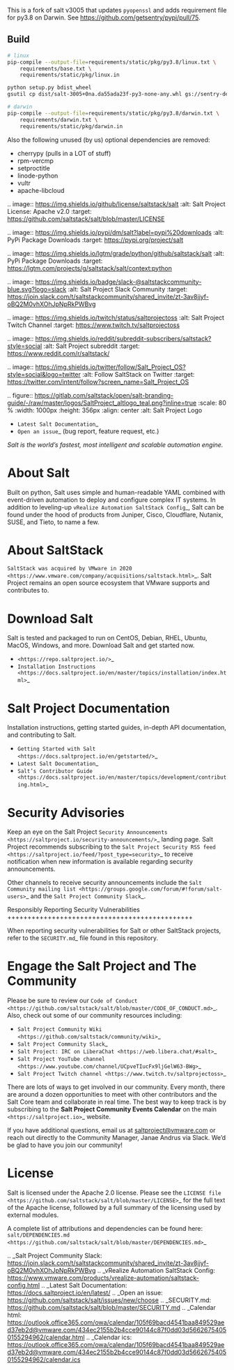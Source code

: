 This is a fork of salt v3005 that updates `pyopenssl` and adds requirement file
for py3.8 on Darwin. See https://github.com/getsentry/pypi/pull/75.

## Build

```sh
# linux
pip-compile --output-file=requirements/static/pkg/py3.8/linux.txt \
    requirements/base.txt \
    requirements/static/pkg/linux.in

python setup.py bdist_wheel
gsutil cp dist/salt-3005+0na.da55ada23f-py3-none-any.whl gs://sentry-dev-infra-assets/

# darwin
pip-compile --output-file=requirements/static/pkg/py3.8/darwin.txt \
    requirements/darwin.txt \
    requirements/static/pkg/darwin.in
```

Also the following unused (by us) optional dependencies are removed:

- cherrypy (pulls in a LOT of stuff)
- rpm-vercmp
- setproctitle
- linode-python
- vultr
- apache-libcloud


.. image:: https://img.shields.io/github/license/saltstack/salt
   :alt: Salt Project License: Apache v2.0
   :target: https://github.com/saltstack/salt/blob/master/LICENSE

.. image:: https://img.shields.io/pypi/dm/salt?label=pypi%20downloads
   :alt: PyPi Package Downloads
   :target: https://pypi.org/project/salt

.. image:: https://img.shields.io/lgtm/grade/python/github/saltstack/salt
   :alt: PyPi Package Downloads
   :target: https://lgtm.com/projects/g/saltstack/salt/context:python

.. image:: https://img.shields.io/badge/slack-@saltstackcommunity-blue.svg?logo=slack
   :alt: Salt Project Slack Community
   :target: https://join.slack.com/t/saltstackcommunity/shared_invite/zt-3av8jjyf-oBQ2M0vhXOhJpNpRkPWBvg

.. image:: https://img.shields.io/twitch/status/saltprojectoss
   :alt: Salt Project Twitch Channel
   :target: https://www.twitch.tv/saltprojectoss

.. image:: https://img.shields.io/reddit/subreddit-subscribers/saltstack?style=social
   :alt: Salt Project subreddit
   :target: https://www.reddit.com/r/saltstack/

.. image:: https://img.shields.io/twitter/follow/Salt_Project_OS?style=social&logo=twitter
   :alt: Follow SaltStack on Twitter
   :target: https://twitter.com/intent/follow?screen_name=Salt_Project_OS

.. figure:: https://gitlab.com/saltstack/open/salt-branding-guide/-/raw/master/logos/SaltProject_altlogo_teal.png?inline=true
   :scale: 80 %
   :width: 1000px
   :height: 356px
   :align: center
   :alt: Salt Project Logo

* `Latest Salt Documentation`_
* `Open an issue`_ (bug report, feature request, etc.)

*Salt is the world’s fastest, most intelligent and scalable automation*
*engine.*

About Salt
==========

Built on python, Salt uses simple and human-readable YAML combined with
event-driven automation to deploy and configure complex IT systems. In addition
to leveling-up `vRealize Automation SaltStack Config`_, Salt can be found under
the hood of products from Juniper, Cisco, Cloudflare, Nutanix, SUSE, and Tieto,
to name a few.

About SaltStack
===============

`SaltStack was acquired by VMware in 2020 <https://www.vmware.com/company/acquisitions/saltstack.html>`_.
Salt Project remains an open source ecosystem that VMware supports and
contributes to.

Download Salt
=============

Salt is tested and packaged to run on CentOS, Debian, RHEL, Ubuntu, MacOS,
Windows, and more. Download Salt and get started now.

* `<https://repo.saltproject.io/>`_
* `Installation Instructions <https://docs.saltproject.io/en/master/topics/installation/index.html>`_

Salt Project Documentation
==========================

Installation instructions, getting started guides, in-depth API
documentation, and contributing to Salt.

* `Getting Started with Salt <https://docs.saltproject.io/en/getstarted/>`_
* `Latest Salt Documentation`_
* `Salt’s Contributor Guide <https://docs.saltproject.io/en/master/topics/development/contributing.html>`_

Security Advisories
===================

Keep an eye on the Salt Project
`Security Announcements <https://saltproject.io/security-announcements/>`_
landing page. Salt Project recommends subscribing to the
`Salt Project Security RSS feed <https://saltproject.io/feed/?post_type=security>`_
to receive notification when new information is available regarding security
announcements.

Other channels to receive security announcements include the
`Salt Community mailing list <https://groups.google.com/forum/#!forum/salt-users>`_
and the
`Salt Project Community Slack`_.

Responsibly Reporting Security Vulnerabilities
++++++++++++++++++++++++++++++++++++++++++++++

When reporting security vulnerabilities for Salt or other SaltStack projects,
refer to the `SECURITY.md`_ file found in this repository.

Engage the Salt Project and The Community
=========================================

Please be sure to review our
`Code of Conduct <https://github.com/saltstack/salt/blob/master/CODE_OF_CONDUCT.md>`_.
Also, check out some of our community resources including:

* `Salt Project Community Wiki <https://github.com/saltstack/community/wiki>`_
* `Salt Project Community Slack`_
* `Salt Project: IRC on LiberaChat <https://web.libera.chat/#salt>`_
* `Salt Project YouTube channel <https://www.youtube.com/channel/UCpveTIucFx9ljGelW63-BWg>`_
* `Salt Project Twitch channel <https://www.twitch.tv/saltprojectoss>`_

There are lots of ways to get involved in our community. Every month, there are
around a dozen opportunities to meet with other contributors and the Salt Core
team and collaborate in real time. The best way to keep track is by subscribing
to the **Salt Project Community Events Calendar** on the main
`<https://saltproject.io>`_ website.

If you have additional questions, email us at saltproject@vmware.com or reach out
directly to the Community Manager, Janae Andrus via Slack. We’d be glad to
have you join our community!

License
=======

Salt is licensed under the Apache 2.0 license. Please
see the
`LICENSE file <https://github.com/saltstack/salt/blob/master/LICENSE>`_ for the
full text of the Apache license, followed by a full summary of the licensing
used by external modules.

A complete list of attributions and dependencies can be found here:
`salt/DEPENDENCIES.md <https://github.com/saltstack/salt/blob/master/DEPENDENCIES.md>`_

.. _Salt Project Community Slack: https://join.slack.com/t/saltstackcommunity/shared_invite/zt-3av8jjyf-oBQ2M0vhXOhJpNpRkPWBvg
.. _vRealize Automation SaltStack Config: https://www.vmware.com/products/vrealize-automation/saltstack-config.html
.. _Latest Salt Documentation: https://docs.saltproject.io/en/latest/
.. _Open an issue: https://github.com/saltstack/salt/issues/new/choose
.. _SECURITY.md: https://github.com/saltstack/salt/blob/master/SECURITY.md
.. _Calendar html: https://outlook.office365.com/owa/calendar/105f69bacd4541baa849529aed37eb2d@vmware.com/434ec2155b2b4cce90144c87f0dd03d56626754050155294962/calendar.html
.. _Calendar ics: https://outlook.office365.com/owa/calendar/105f69bacd4541baa849529aed37eb2d@vmware.com/434ec2155b2b4cce90144c87f0dd03d56626754050155294962/calendar.ics

